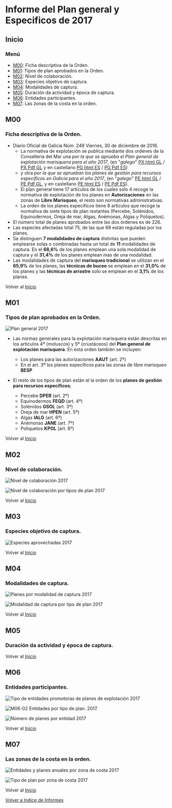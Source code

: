 # Informe del Plan general y Especificos de 2017

## Inicio

### Menú    

+ [M00](#M00): Ficha descriptiva de la Orden.
+ [M01](#M01): Tipos de plan aprobados en la Orden.
+ [M02](#M02): Nivel de colaboración.
+ [M03](#M03): Especies objetivo de captura.
+ [M04](#M04): Modalidades de captura.
+ [M05](#M05): Duración da actividad y época de captura.
+ [M06](#M06): Entidades participantes.
+ [M07](#M07): Las zonas de la costa en la orden.


## M00

###  Ficha descriptiva de la Orden.    

* Diario Oficial de Galicia Núm. 249 Viernes, 30 de diciembre de 2016.
    * La normativa de explotación se publica mediante dos ordenes de la Conselleria del Mar una _por la que se aprueba el Plan general de explotación marisquera para el año 2017_, (en "_galego_" [PX html GL][] / [PX Pdf GL][] y en castellano [PG html ES][] / [PG Pdf ES][])
    *  y otra _por la que se aprueban los planes de gestión para recursos específicos en Galicia para el año 2017_, (en "_galego_" [PE html GL][] / [PE Pdf GL][], y en castellano [PE html ES][] / [PE Pdf ES][]).
    * El plan general tiene 17 artículos de los cuales solo 4 recoge la normativa de explotación de los planes en __Autorizaciones__ en las zonas de __Libre Marisqueo__, el resto son normativas administrativas.
    * La orden de los planes específicos tiene 8 artículos que recoge la normativa de siete tipos de plan restantes (Percebe, Solénidos, Equinodermos, Oreja de mar, Algas, Anémonas, Algas y Poliquetos).
* El número total de planes aprobados entre las dos órdenes es de 226.
* Las especies afectadas total 75, de las que 69 están reguladas por los planes. 
* Se distinguen __7 modalidades de captura__ distintas que pueden emplearse solas o combinadas hasta un total de __11__ modalidades de captura. En el __68,6%__ de los planes emplean una sola modalidad de captura y el __31,4%__ de los planes emplean mas de una modalidad.
* Las modalidades de captura del __marisqueo tradicional__ se utilizan en el __65,9%__ de los planes, las __técnicas de buceo__ se emplean en el __31,0%__ de los planes y las __técnicas de arrastre__ solo se emplean en el __3,1%__ de los planes. 


Volver al [Inicio](#Inicio)

## M01

### Tipos de plan aprobados en la Orden.   


![Plan general 2017](https://lh3.googleusercontent.com/-hm7HEMlqBdqudSIhUE7nK2dqtj17Z_mtIvYCoMmZyCeHR1A04fylmdL0zhH3joWRbII4zcYZyvim69phHfL04-beyrH8DOVV8qxMWEz1bb0j5BLP13VyIRDq5BN9qviwXlZXupXc3pIjD29gxqoiWIMhZ8piAjMrq62X4OtNm2v20KVaLXH_DPW0i_iiPMs9DbeOhjtNk_aZpqIECgfQ3lP_vVzqRlEXlNnzmUo9oBWxUkSUYOVu0Rz0L5H3m6gpsBYV8xZI0cdgeEYnvlKHI-CpNeAVkkrDYByuhIlIAK6uCjGQNPm1TKdhXOPHKq-HcImGjBouzVMV7lE18DPkQ279wO4k_idrCesC8FUG-lk4a0l4_lebzYkf0hPMqi6Ytty3Ob2dgod5WNfL3R347bBjdKsH8-SmDS6XNXCnCT83pIbo-Jc7kl6Nnd9pzHBgurbqhP-3Uz-MqlSb59GTt8NYt3dmgh6br4D_lzIbx096v1VDQoeWtNM4dwY5J-rSMSG_URyGqnS4Mmxu6UHtjvSaqHobt3Pokx1Sh_zpPa9JwZwOFCaaFyVEA_-1e032xlJIgHoQx4HmsCPMeckhiAOMZ9wIUvDAdmJsAZYuHVgcwFxG2oBtX4pCLoAqrih6X_j1_p-c2CaeNcvRR7UEbmYiVOgnRm2jR414vgxsQ=w600-h450-no "M01-01. Plan General y Específicos 2017 por tipos de plan")

* Las normas generales para la explotación marisquera están descritas en los artículos 4º (moluscos) y 5º (crustáceos) del __Plan general de explotación marisquera__. En esta orden también se incluyen:  
    * Los planes para las autorizaciones __AAUT__ (art. 2º)  
    * En el art. 3º  los planes específicos para las zonas de libre marisqueo __BESP__  

* El resto de los tipos de plan están el la orden de los __planes de gestión para recursos específicos__;
    * Percebe __DPER__ (art. 2º)  
    * Equinodermos __FEQD__ (art. 4º)  
    * Solénidos __GSOL__ (art. 3º)  
    * Oreja de mar __HPEN__ (art. 5º)  
    * Algas __IALG__ (art. 6º)  
    * Anémonas __JANE__ (art. 7º)  
    * Poliquetos __KPOL__ (art. 8º)  


Volver al [Inicio](#Inicio)

## M02

### Nivel de colaboración.   

![Nivel de colaboración 2017](https://lh3.googleusercontent.com/AnCseNocfJE30C1KXZ6CeYHKr_UbN4FtJtuvCtzsW3MSB9Ci9wamVjm5Rh3KgQ4dGVzjeikwmLsjyZdT4hT725jeMyqSSLp6xKSbID8vSDDvY5s4F0WDn32DGuCFN_T8bmhObhH7d7V8I9wnqYVb9Mo8XrFWqawzayO5prGEBwD1u06k2ZCL3V-XveVTmuKIMz12zhCSSiOIDondlp53G3RzxJxY1z7FeQeeSoHPNxiiyHJPiLQkv8j_3KVpmQUpNe0dngpFey5h2FBE85I3ldhaWDVPJktb5ZYxfpt7L2vPTsIpEQwFlYDGxTMaA1YSLH5hnvi7aF8DOYYyHtm99pfliLBlO-jnSDM7vYyC9o6gpc3otvagLJLNiZked7-fvW6Lj343VwVfvJQ3uvoV-5KoZMulZdv3rv5k2q-wStyc3DG8Vo84bv8YLCZFsKnG0hHvbgajvwqWZch_UsesHXDvx-xsIVkaBStRDqIYjC_D6txG67vwdmZaoeiSauZmP3R9C3xEcDIvlQm_97bPXn53NA0qM-FNItIF1m-7RsMjoCA6k950X5HcK3baGa93pfW5DhdRRQrspqGAav8x5ErSQBuXqkY-UkbIADXiJqVzGz3-ujoVcTFnekwm4fM56UZXXPMlU0nyiZBT1S2LA7lX2CENANP9797Gmi2XEQ=w600-h450-no "M02-01 Plan General y Específicos 2017. Nivel de colaboración")


![Nivel de colaboración por tipos de plan 2017](https://lh3.googleusercontent.com/uatZ59v7WnpR46clPhMJ4iv9Yqyh42oDW8NtM3ahupnuSn-g2YAmK4U4F44rAL3pQeF30nHxQp0nlN2r_sO0arRW-1Ru9IVY56rE7jewUBL5blsdS3VkgL5H3ZnU8WqSvgLbw03HmZLL7Rpd3rF2TqCz0MwRwz1P0_cwDbToI74UTHzbmQ2dNNWzm_rA3VelfZRY1ipZzG8yf363XdaqwUafENkkatHazbB7IK5QjbFEHssGc42ESpQWKtgq13d3cNZ9nlKngyWe-IqupIoUYuq0vtaqLcNK4y--DeP83862kVccW4BZFNK7d2CEGc7t3vgg400lGOfBKqoTBvumY_dg2XjtV4BvijLYwKN98kUTZugsaR5xHe0O4ciQ3EMpwBVNtfoaQCNJj_Ovvy-6ARk0NRpSfDeM05FB0aPqrNFra0Wk9TK3h9HEEU_W8ULXJ71m6imMSYkW82VBsBrVr-ckWveTGfsjWqjk84-YiQmG6kzGcGnwlU_b37rRLEqwYFNQ33M_TR7s3VJBRUSL5iVimdMfCy8Vj8cQrgdgIYRogD0DynE2p2vCEEFYEAea0VdgoNkY-eDfwy4akC4glDOYqf9ax9lXyUiDDm4WeGCpL7VfJfGVs35bPU20h4aJ8rUPOvFm3GBwaOJdt7AHDeIwdCKkh9AXmzOIwtZhJA=w914-h769-no "M02-03. Plan General y Específicos 2017. Nivel de colaboración por tipos de plan")




Volver al [Inicio](#Inicio)

## M03

### Especies objetivo de captura.   

![Especies aprovechadas 2017](https://lh3.googleusercontent.com/LlyXe9EikO_le_4Rw6YhsM_f2AZ0UjY6N_sDXqJpKiBfU0C9xlF_rVtEtbbCA0qL5nQWo2AjadPuYiLPuX7w4Lg3RcOaJ_p3fgkIWF4x8I4IEheffVghZ7D7ANy0h1gofLzJ6BaJqLpn7I9tHNa_1VlGETniMp8lAAnWDJI7LQrORUY2iq_-zsgV8cWoZN3ELStsMbam-xSxLsvdcm3OudKRLxuknOWnu53lI-MO37OlhkgZzGBkOh3BU1dQc9JqkpvqXG1bFvJRmSmiPrNia-ou9I61K7lKKuw1yeTCvPsMKbrQqKw17GKoJRCSCkaW2LNZKBACMKvlkHqE1RldtMsb2Aft51NukDsKK5wHCzZC_GJsyzsWAV7Iu7AO9citVSDvQOqAQ0wDFPNCZ6-V50EgP9vV02RPYcTnu9xDOYBqThXCgHGJlpOT9msHGVxmSIzzHAQFU7tXQvqiFtiIkVzEzj2g2nLbI6aiPJDeQgKxI3bGpygBDuKbqm0ly-LrX8LsoE5MB3JSbWF2uHu3oc4U6FdmJ-7tSMO8I4bPGBhkX0UC_RVteQa_fvfOfCHzvoG58Sx0Zc4luWpK9ESUoLVJD4SaK-A56v4IKtv1CD5r8c8YRvBIlDbNM7-TMCTAWigqU1HB6ZwZP3mits4zFHFv1enwlcs46CCB2PTAMA=w600-h450-no "M03-01. Plan General y Específicos 2017. Especies aprovechadas")



Volver al [Inicio](#Inicio)

## M04

### Modalidades de captura.   

![Planes por modalidad de captura 2017](https://lh3.googleusercontent.com/H_HlfH9QVgGHntGY5y6i_6vqcgou4xBLOAUMXm_MTOcl9WOZ1DHxfqMomyKoQbcWsdMjysxbA2xB83clPl-1dar2LDmkibf19dtZbJQ4zyZiG4VrJ58Ts680-uomyj3I7zTTj7-JXFAi0KfLNMsmqFpTcQdmsgO3zAZT2P3TIdHl2wQRYWM4oAvSFKv5ZSv7ottn0DBsj0-Dn5Hc2QauzGAUgK9MQY_ecfNfKcEArhmdKwfnp3DjoFmtlo559qqvnSPDCHXhyaV9oYhmbtFhrucBZQC6smPmUgwE2bdJqAKLjeFZz_lcpaVvCXGRnrCOH_rWj6Tt5PlfW9Bv_7-Q7P4Nro_T25B54f5oWPDiFcLcKBAd96Yx_PTGSNJU_qplexrL9lKbIzIu9edgV8vOLPt3Q2ddu5R-cCtEgWm8S2dLLFMgqwC28WBpmcwLavfhirhLt4r_9sqqhX6W3i9p1Ce7AwysVDSQxADfwGZKPBInKobSdGFI9iAc2Gj5iN_oVCOilpGDR2nGeoXWlBvCAk1M5NlO5Fz9eBCgj8oJ6QUoduElJLKl--ubl-QxsOew2sgPlh29DObHdczj5LO-yJmIcIDd940bMCfSyjb23qMwWKx7RnEWmOGOBN7uKuWRIyXhe9d0EEeM_exn4vFa_vji6-aYlgY6wCij_x2epA=w600-h450-no "M04-00x. Plan General y Específicos 2017. Planes por modalidad de captura")


![Modalidad de captura por tipo de plan 2017](https://lh3.googleusercontent.com/gErPc711cLFQfbrQ-ZsQ0ExDsD5DsjtJg5Al0iJeGl4ioUFGNKFqYUzfQVfjSfFo1cNVpVw420PthwRhehirl1If9SJsFV-ljfDTU9RqB6CnhSNAgGoxKdpYDuPMO3UhmLXNbF-M14nyGD4FG7ywhGTEUkncbBJADSPk7rT8in-bB9D8DMqSzsMjTeM0J7JQyE17kAwLkAn0mPZqRTd5dfNCHW_VowSph-nl7Y6_22YSt_yzYb6Da1mGgBIe0ZTLBvYCd9d8bU1zL5eMTRqLZQEEsMT_KfPqvPSzq1uykiLveeoqD3jJ7x37-N4H1q4akAViwJhk3xHllnF3I6wojYQ3LPOCQ2kPwWmpC0CLy_vHA8OyC5tLkUGAKgMhAdRPcgyMco9bRJZ51Jfw5z92IY1ESWIWryR_41Oz3z5Q75Sd6kVxyMwqDff3dOKtY8l-COKYuQ8HyDOsc0J4nEaVoFkt9_rTfHpTLop4aT22hoMDdYmsgTwfHKWmsaV8ZA_KInwUI94vW_9_hZQwWV4NVqItrKLE7R7B1LfRdXupuWEcfpZ6srYjtuIfpjp4_x40H_jZf0D9yCz5_hd3wpsm7xn6euDEMC2u1_aBcwZJMGYj7vEpYxp9K9eX8BjsIuTnIzHJMwRGyy6iCP1E7_mQT6xNz2GAUdgwTiPrZlUNAQ=w850-h500-no "M04-01. Plan General y Específicos 2017. Modalidad de captura por tipo de plan")




Volver al [Inicio](#Inicio)

## M05

### Duración da actividad y época de captura.   



Volver al [Inicio](#Inicio)

## M06

### Entidades participantes.    

![Tipo de entidades promotoras de planes de explotación 2017](https://lh3.googleusercontent.com/Xhpzw0FtT0nzhzBpa76INGr6Y7bivNPy2prss0FrhlfTVMUTSLYtzME8-88vuNeECL9GkpJogi8cNxaZZw6F45YJ5Wxyj00KEfDC-ZWiaefL0t6_AgQkyCMjxq92PlGobnl4PAUQg7E1OH0Q7lEdm0SDirWlyiRyHjVeDaum8CXLP-Jd9onITI9oHoE0htGwPwzcSOQx5y7uFNGpzKlqPbo4ToAf5IQQ8W2nyenEtyt6shooFlGp0Svm9M04TaaATX1-QrvVZxNRQHiEha7MWoyEnhDJTtgZuynIl45JZvnlh7gnicjQaGuHJLg-exRdN5bvJS08LCur9PbjQAwPgpKhvt_0vjCIqFmcKkClZGlWJvbljEpOSkoQiFl92bK8vad_2Vkj13aTkzE0u1XpfK8KisOR7XFnd4mU03CWCXDYDe2y07cRDI6OFHu6m5yDBzeBivJh990KaAVa4s9ejB8cW_wxvw72so7lRFzWB4NTIiHPNkEVPFG-f3zgQev21qYWebRRBfi-8oWb9omdAMHVJjP6KBI7b7J3bOolU7JKb4OeqA34wEm6Dk2eZIjjDyQ6bDnXYjApRX_bFSlqioTKyZKMAhRPUDOkEHmZhqVSzO3kItuwP2kPii-_eP0xxWCKKGdzysS2H2BTB4O_9xEs47hZhdV5spIT6aVp2A=w600-h450-no "M06-01. Plan General y Específicos 2017. Tipo de entidades promotoras")


![M06-02 Entidades por tipo de plan. 2017.](https://lh3.googleusercontent.com/fdFTtbOPQi2stj5UuGAgjU0RhMTPaY-rWYpkZivI9EVjAnOogOs_Bf9yi5ogdpLgdzPBgmkjZlRgAifc-tEkoibmGqrnYj6N360rS1DNm2raFXtIGoegbOKJVVNq6Mvqla5xg_1aNWYxVzQmNK_1Q5YTun4cOe-FIUsThDOTvW7diMUi5Y88s2wHLsfRRmUt9u16wWxrsfdkpS0al5l5lHwauvLuGb7edW79-9_EoQ0CYISBcZUk8yA8rIFAUaunbXt4SYwU6CTeiBGWPDGYSVh9NYysSaULLemtwp5GvhsHV3Chg5Z__bbz-xo7puHl0ySDyg4nEiH-5SMCsVEHLTBMfQ_xXkPmgVZUcUaHkd7EjopaepsxI7kwEafD_-joT41wo-tKHUM2EFgGAApwvdCuPjHBG41xQaQfUkKCz7c3sEXa3Hwul6tN0mfPZMWqUtQh0Oh7_BgaAGAqJ586FxAG2rxGmoLk_XA-v0HHbd4um310xbI--MtzYM5igUGNcTYniQAZW6-OTdtbHmXhJCW-OXK_hS8EMvQoHOI0zuVKOO-qoCJwYdkBdGm8q5L8c5YgMcAsLTNiqaRVIUpS9IPwfMu0Bjl6ngaoB0cm5MInKo63-nI9r8KWUGpBxpJ-h5SXfuZdnHVg4M_Ct_GQ1AF1XuZuiR5MKJ2UW0cZzg=w652-h549-no "M06-02. Plan General y Específicos 2017. Entidades por tipo de plan")


![Número de planes por entidad 2017](https://lh3.googleusercontent.com/LNYkf_qJL03KaK5D7mmY6RbSc0eFmvuFyWhQA8sYqYhbqi927HLnnRcvMtzKLaroMb9skH29NMZlG0GfO1vgFRfOF7EYfR2Nq-edqImO91KgQ4rYTkMN63twr2Zur32ajqCOfx2H-IdGcO_QsgAXRBJeVTflj8am-LKTo02JIVa3hns1a1Nb3b3eTsNb7hyGLd3K-ocFTVy9pUsblUYnb7yPHBx1kdDn7K14aZlZacIV5o7LGrveinFh-RnnIvkXSuxOIeAld2ucXlAlhJBk5WCXg7WJtHvv_AG3xEIPTNvM_rDsDz7EZ98Ji-mArhlKngnvrcKoGoM5VCRutSxhfclHI2xVODdA7gVpPVENzR1-HkGMhKShEN_XMqOOBaukdc2rpzkozN-3jo9rnxSvfD94wxpptH2sehAoZEYVvNSJ9lVOO_OtcPPZNJedc6lcQCdHiUzWS6vtzAyR6qz6HJBQ4N6WDEJwVKNAFtC2EX8npuE7SoT30ztg1SdN41Pu51q9XVqZz-W7jvKJAMiXELNLwER6NXEKe-5-2Vt8uaMrCacuFkyRChnuBa5ww7oxBwXZMRDuXnrAy_DFl-DBTVXj9_WdDexsYFuuW8EhXN8rwSErDd2TRX-Bj678ng9GZa8pUP3Enzgo0_2CvAwEiQ3Dtdooix2mK6SVcfm1GA=w650-h450-no "M06-03. Plan General y Específicos 2017. Número de planes por entidad")


Volver al [Inicio](#Inicio)

##  M07

### Las zonas de la costa en la orden.   

![Entidades y planes anuales por zona de costa 2017](https://lh3.googleusercontent.com/CZysfKcVC2GIikHMaLEl2Csh--kJOygFn613koIluqgRtgXTCAKpCfe_akCIS3noYmuCTcUcBiWpJC0mIibauFScCYqW9xMaRAxTmWDLMf4U0Hg1Yg5AZUWDpuq2bfa_wqnYlVvXsi7XAEq7V3umZjcvW92yJElkbnwuTFJMYTibcddL3YzJHcq07DWFam8kwsbt0c9bB1mAvbjeP-ncgjlod_PtnSp7tzLOodJurGo4G_cB58mNS6eXQLpDJoxi3HFwCFKMkVEVnxOWvlUqR9cs13GtteSrjkknDEAw67zjWJ-WnWvfEVidi3yQ-0GAGirFOn1FfyIioBJIBldAJKVX6g7mgDQ0TgL2IkeqYHUeL733KEOb27k0wM6K__bEvPaKdDb6TPre09cZgTDtE9n6WeOLOOLvIsgRozIRCyR6vTe-vClRB8XuHsySkzKRX4eo3ISOebybcfqJiSHNJ6nG2odgU6x4qglRt7IXJakejh0umURdQG3Ogn57vMlkatgHkXsNKD5_9izPGdWlqUJGBRfeI1u4UH7I0jMogawsIaddJfd6nA3voikpNkQwN7HnaTxFzwYjfvxNsKXgjvEPiGYRw4CtTyjOz1WXNcMIvFY4ancX1N90D3PWV2Zt3VllvMLAyNpD4CLpV3IIr44g-ZbE9vox8oPfgTBpnA=w750-h450-no "M07-04. Plan General y Específicos 2017. Entidades y planes anuales por zona de costa")


![Tipo de plan por zona de costa 2017](https://lh3.googleusercontent.com/sKrv2htNK8TWHq8At2rCO_xehknvB5qDbEK_oVrfElISsntKppWmIBCAwiGVcf09IYlYqibP5Sbo5Ckx8Pk6MQDYL9hBMGiUVQRsvmVYcVsykTt7bZVwMwUXGKEYGeOybk0AGxCRqdyDPmwvbZ_VWNgamyDjAsQhfq2MOF0mJs9pHh6Q3Y_1hhEyow282DURK7htlU4hmZsg0eD6mtjXyGUje-90_jFm7l1ijN3DvKP4wNqpi29Fu__Y_1za_knGdz_TuTIIBQ3i8aIsu1lFhOidyWcegkBkaygSO3dRz-e96GRI7f7YRCzrMSAiGtAve3ZFy2LLrwz2MTE2_M7weDQIM1140DjFi4NDvmIVVegD0j7f4pdXhnaeLfY1d8Q31yeu7dpiM1KvWB729gDPfaQtmBJH6P9xshc-CGGxyVqnyqWTT1R84fcd0hUcPk4P5UwMFbpSem3ptrI6uD4SenqzTgQLttBHj5gL90r5qjMbx2xzJGbxo3KM3R57p8qYRS8mKLbEs4J6ghdpRrnAbnJ0jNBDNnsF9wanwXLIaByT4NniPkq4hB0IJA6qYaRtl9lUi5peRcOTypSNyEDjsv0eTaDmxpca_4zMjN6kYIs7YzvmZC5QRPq-1h0cknJ8KSHnD-gW51WI0t7PKqRkRVNp7Ks-c1jGzYEHhRSIZQ=w850-h500-no "M07-05. Plan General y Específicos 2017. Tipo de plan por zona de costa")



Volver al [Inicio](#Inicio)


[Volver a Indice de Informes](IndiceInformes.md)




 [PX html GL orixinal]: http://www.xunta.gal/dog/Publicados/2016/20161230/AnuncioG0427-271216-0001_gl.html
 [PX html GL]: https://goo.gl/m8W7gR
 [PX pdf GL orixinal]: http://www.xunta.gal/dog/Publicados/2016/20161230/AnuncioG0427-271216-0001_gl.pdf
 [PX Pdf GL]: https://goo.gl/Xs7IWA

 [PE html GL orixinal]: http://www.xunta.gal/dog/Publicados/2016/20161230/AnuncioG0427-231216-0001_gl.html
 [PE html GL]: https://goo.gl/MNm08K
 [PE pdf GL orixinal]: http://www.xunta.gal/dog/Publicados/2016/20161230/AnuncioG0427-231216-0001_gl.pdf
 [PE Pdf GL]: https://goo.gl/bvohxB

 [PG html ES original]: http://www.xunta.gal/dog/Publicados/2016/20161230/AnuncioG0427-271216-0001_es.html
 [PG html ES]: https://goo.gl/3sKsCv
 [PG pdf ES original]: http://www.xunta.gal/dog/Publicados/2016/20161230/AnuncioG0427-271216-0001_es.pdf
 [PG Pdf ES]: https://goo.gl/vIdNCe

 [PE html ES original]: http://www.xunta.gal/dog/Publicados/2016/20161230/AnuncioG0427-231216-0001_es.html
 [PE html ES]: https://goo.gl/zRFrC5
 [PE pdf ES original]: http://www.xunta.gal/dog/Publicados/2016/20161230/AnuncioG0427-231216-0001_es.pdf
 [PE Pdf ES]: https://goo.gl/wM263e

